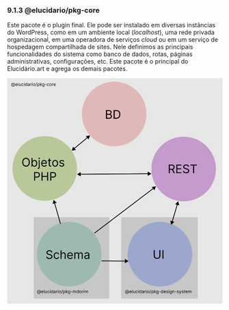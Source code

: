### 9.1.3 @elucidario/pkg-core

Este pacote é o plugin final. Ele pode ser instalado em diversas instâncias do WordPress, como em um ambiente local (_localhost_), uma rede privada organizacional, em uma operadora de serviços _cloud_ ou em um serviço de hospedagem compartilhada de sites. Nele definimos as principais funcionalidades do sistema como banco de dados, rotas, páginas administrativas, configurações, etc. Este pacote é o principal do Elucidário.art e agrega os demais pacotes.

![@elucidario/pkg](./elucidario-pkg.png)
